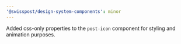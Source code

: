 ```yaml
---
'@swisspost/design-system-components': minor
---
```


Added css-only properties to the `post-icon` component for styling and animation purposes.
